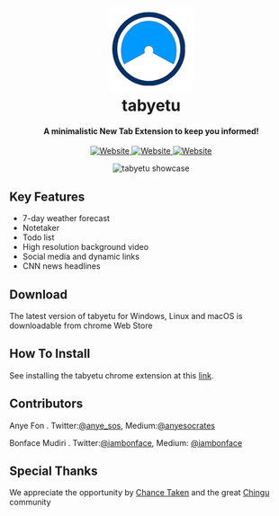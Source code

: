 <h1 align="center">
<img src = "128x128.png" alt = "tabyetu logo" width = "150" height = "150">
<br>
tabyetu
<br>
</h1>

<h4 align="center">A minimalistic New Tab Extension to keep you informed!</h4>

<p align="center">
<a href="http://www.tabyetu.com">
  <img src="https://img.shields.io/badge/website-tabyetu.com-blue.svg" alt="Website">
</a>
<a href="https://goo.gl/87tAyt">
  <img src="https://img.shields.io/badge/install-tabyetu-brightgreen.svg" alt="Website">
</a>
<a href="http://www.twitter.com/tabyetu">
  <img src="https://img.shields.io/badge/follow-tabyetu-blue.svg" alt="Website">
</a>
</p>

<p align="center">
<img src = "project-img.gif" alt = "tabyetu showcase" width = "800" height = "auto">
</p>

## Key Features
+ 7-day weather forecast
+ Notetaker
+ Todo list
+ High resolution background video
+ Social media and dynamic links
+ CNN news headlines

## Download
The latest version of tabyetu for Windows, Linux and macOS is downloadable from chrome Web Store

## How To Install
See installing the tabyetu chrome extension at this [link](https://goo.gl/87tAyt).

## Contributors

Anye Fon .  Twitter:[@anye_sos](https://twitter.com/anye_sos), Medium:[@anyesocrates](https://medium.com/@anyesocrates)

Bonface Mudiri . Twitter:[@iambonface](https://twitter.com/iambonface), Medium: [@iambonface](https://medium.com/@iambonface)


## Special Thanks
We appreciate the opportunity by [Chance Taken](https://medium.com/@tropicalchancer) and the great [Chingu ](https://chingu-cohorts.github.io/chingu-directory/) community
